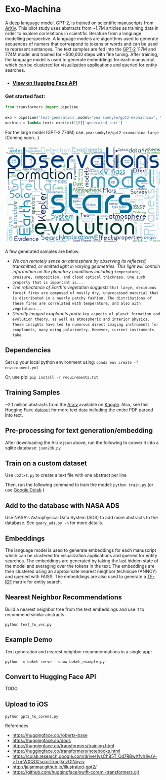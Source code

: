 # Exo-Machina
A deep language model, GPT-2, is trained on scientific manuscripts from [ArXiv](https://arxiv.org/). This pilot study uses abstracts from ~1.7M articles as training data in order to explore correlations in scientific literature from a language modelling perspective. A language models are algorithms used to generate sequences of numers that correspond to tokens or words and can be used to represent sentances. The text samples are fed into the [GPT-2](https://openai.com/blog/better-language-models/) 117M and 774M model and trained for ~500,000 steps with fine tuning. After training, the language model is used to generate embeddings for each manuscript which can be clustered for visualization applications and queried for entity searches.

- ### [View on Hugging Face API](https://huggingface.co/pearsonkyle/gpt2-exomachina?text=We+can+remotely+sense+an+atmosphere+by+observing+its+reflected%2C+transmitted%2C+or+emitted+light+in+varying+geometries.+This+light+will+contain+information+on+the+planetary+conditions+including)

### Get started fast:

```python
from transformers import pipeline

exo = pipeline('text-generation',model='pearsonkyle/gpt2-exomachina', tokenizer='gpt2', config={'max_length':1600})
machina = lambda text: exo(text)[0]['generated_text']
```

For the large model (GPT-2 774M) use: `pearsonkyle/gpt2-exomachina-large` (Coming soon...)


![](Figures/exoplanet_keywords.png)

A few generated samples are below: 

- *We can remotely sense an atmosphere by observing its reflected, transmitted, or emitted light in varying geometries. This light will contain information on the planetary conditions including* `temperature, pressure, composition, and cloud optical thickness. One such property that is important is...`
- *The reflectance of Earth's vegetation suggests*
`that large, deciduous forest fires are composed of mostly dry, unprocessed material that is distributed in a nearly patchy fashion. The distributions of these fires are correlated with temperature, and also with vegetation...`
- *Directly imaged exoplanets probe* `key aspects of planet formation and evolution theory, as well as atmospheric and interior physics. These insights have led to numerous direct imaging instruments for exoplanets, many using polarimetry. However, current instruments take`


## Dependencies 

Set up your local python environment using: `conda env create -f environment.yml`

Or, use pip: `pip install -r requirements.txt`


## Training Samples

~2.1 million abstracts from the [Arxiv](https://arxiv.org/) available on [Kaggle](https://www.kaggle.com/datasets/Cornell-University/arxiv). Also, see this Hugging Face [dataset](https://huggingface.co/datasets/scientific_papers) for more text data including the entire PDF parsed into text.

## Pre-processing for text generation/embedding
After downloading the Arxiv json above, run the following to conver it into a sqlite database: `json2db.py`

## Train on a custom dataset

Use  `db2txt.py` to create a text file with one abstract per line

Then, run the following command to train the model: `python train.py` (or use [Google Colab](https://colab.research.google.com/drive/1Pur0rFi5YVdn7axYRacXWFMic4NxRexV?usp=sharing) )

## Add to the database with NASA ADS

Use NASA's Astrophysical Data System (ADS) to add more abstracts to the database. See `query_ads.py -h` for more details.

## Embeddings

The language model is used to generate embeddings for each manuscript which can be clustered for visualization applications and queried for entity searches. The embeddings are generated by taking the last hidden state of the model and averaging over the tokens in the text. The embeddings are then clustered using an approximate nearest neighbor technique (ANNOY) and queried with FAISS. The embeddings are also used to generate a [TF-IDF](https://en.wikipedia.org/wiki/Tf%E2%80%93idf) matrix for entity search.

## Nearest Neighbor Recommendations

Build a nearest neighbor tree from the text embeddings and use it to recommend similar abstracts

`python text_to_vec.py`

## Example Demo

Text generation and nearest neighbor recommendations in a single app:

`python -m bokeh serve --show bokeh_example.py`

## Convert to Hugging Face API

TODO

## Upload to iOS

`python gpt2_to_coreml.py`



References
- https://huggingface.co/roberta-base 
- https://huggingface.co/docs
- https://huggingface.co/transformers/training.html
- https://huggingface.co/transformers/notebooks.html
- https://colab.research.google.com/drive/1vsCh85T_Od7RBwXfvh1iysV-vTxmWXQO#scrollTo=ljknzOlNoyrv
- http://jalammar.github.io/illustrated-gpt2/
- https://github.com/huggingface/swift-coreml-transformers.git
